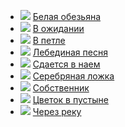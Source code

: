 * ![](/books/prose_classic/Джон%20Голсуорси/Белая%20обезьяна.jpg) [Белая обезьяна](/books/prose_classic/Джон%20Голсуорси/Белая%20обезьяна)
* ![](/books/prose_classic/Джон%20Голсуорси/В%20ожидании.jpg) [В ожидании](/books/prose_classic/Джон%20Голсуорси/В%20ожидании)
* ![](/books/prose_classic/Джон%20Голсуорси/В%20петле.jpg) [В петле](/books/prose_classic/Джон%20Голсуорси/В%20петле)
* ![](/books/prose_classic/Джон%20Голсуорси/Лебединая%20песня.jpg) [Лебединая песня](/books/prose_classic/Джон%20Голсуорси/Лебединая%20песня)
* ![](/books/prose_classic/Джон%20Голсуорси/Сдается%20в%20наем.jpg) [Сдается в наем](/books/prose_classic/Джон%20Голсуорси/Сдается%20в%20наем)
* ![](/books/prose_classic/Джон%20Голсуорси/Серебряная%20ложка.jpg) [Серебряная ложка](/books/prose_classic/Джон%20Голсуорси/Серебряная%20ложка)
* ![](/books/prose_classic/Джон%20Голсуорси/Собственник.jpg) [Собственник](/books/prose_classic/Джон%20Голсуорси/Собственник)
* ![](/books/prose_classic/Джон%20Голсуорси/Цветок%20в%20пустыне.jpg) [Цветок в пустыне](/books/prose_classic/Джон%20Голсуорси/Цветок%20в%20пустыне)
* ![](/books/prose_classic/Джон%20Голсуорси/Через%20реку.jpg) [Через реку](/books/prose_classic/Джон%20Голсуорси/Через%20реку)